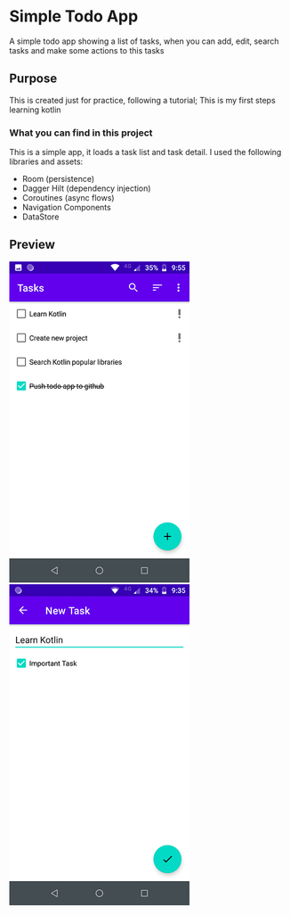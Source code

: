 # Simple Todo App

A simple todo app showing a list of tasks, when you can add, edit, search tasks and make some actions to this tasks

## Purpose

This is created just for practice, following a tutorial; This is my first steps learning kotlin

### What you can find in this project

This is a simple app, it loads a task list and task detail. I used the following libraries and assets:

* Room (persistence)
* Dagger Hilt (dependency injection)
* Coroutines (async flows)
* Navigation Components
* DataStore

## Preview

![preview](https://github.com/KarlosPerez/TodoMVVMApp/blob/master/preview1.png)
![preview](https://github.com/KarlosPerez/TodoMVVMApp/blob/master/preview2.png)

